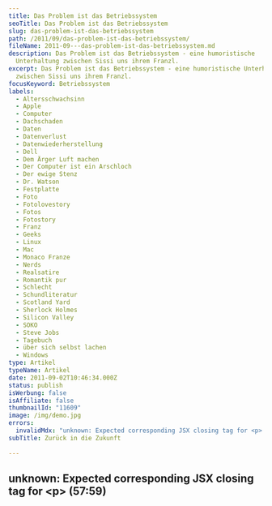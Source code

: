 ```yaml
---
title: Das Problem ist das Betriebssystem
seoTitle: Das Problem ist das Betriebssystem
slug: das-problem-ist-das-betriebssystem
path: /2011/09/das-problem-ist-das-betriebssystem/
fileName: 2011-09---das-problem-ist-das-betriebssystem.md
description: Das Problem ist das Betriebssystem - eine humoristische
  Unterhaltung zwischen Sissi uns ihrem Franzl.
excerpt: Das Problem ist das Betriebssystem - eine humoristische Unterhaltung
  zwischen Sissi uns ihrem Franzl.
focusKeyword: Betriebssystem
labels:
  - Altersschwachsinn
  - Apple
  - Computer
  - Dachschaden
  - Daten
  - Datenverlust
  - Datenwiederherstellung
  - Dell
  - Dem Ärger Luft machen
  - Der Computer ist ein Arschloch
  - Der ewige Stenz
  - Dr. Watson
  - Festplatte
  - Foto
  - Fotolovestory
  - Fotos
  - Fotostory
  - Franz
  - Geeks
  - Linux
  - Mac
  - Monaco Franze
  - Nerds
  - Realsatire
  - Romantik pur
  - Schlecht
  - Schundliteratur
  - Scotland Yard
  - Sherlock Holmes
  - Silicon Valley
  - SOKO
  - Steve Jobs
  - Tagebuch
  - über sich selbst lachen
  - Windows
type: Artikel
typeName: Artikel
date: 2011-09-02T10:46:34.000Z
status: publish
isWerbung: false
isAffiliate: false
thumbnailId: "11609"
image: /img/demo.jpg
errors:
  invalidMdx: "unknown: Expected corresponding JSX closing tag for <p> (57:59)"
subTitle: Zurück in die Zukunft
  
---
```


## unknown: Expected corresponding JSX closing tag for &lt;p> (57:59)

<!--
**Sissi:** „Alles prima, Franzl. Ich habe mir gerade einen Kaffee geholt. Denke
nur noch ein ganz wenig über den Verlust der Bilder nach... Traurig. Aber ein
Grund, neue zu machen... Und deshalb auch ein Bisschen schön… irgendwie.“

_Beruhigende Worte von Franz mit dem Vorschlag, die Festplatte noch mal genauer
zu untersuchen. Es könnte ja auch sein, dass versehentlich in den falschen
Ordner gerutscht sind._ **Sissi:** „Das ist ein guter Gedanke. Ich müsste
einfach mal alle Ordner ganz genau unter die Lupe nehmen. Aber irgendwie kann
ich es mir auch nicht vorstellen, denn sie sind ja vom Rechner auch
verschwunden. Außerdem hatte ich den Ordnern, die ich kopiert habe, ja auch
schon Namen gegeben, die ich gestern schon in die Suchfunktion eingegeben habe,
aber ich schaue nochmal genau nach. Irgendwas muss da auf jeden Fall schrecklich
schief gegangen sein. Vielleicht hat auch die Externe einen Schaden. Ich hätte
mir damals vielleicht einfach die teurere kaufen sollen... Naja, hinterher ist
man immer schlauer. Der „Datendetektiv begibt sich auf jeden Fall heute Abend
nochmal auf die Suche.“

> „Watson, was meinen Sie zu dieser verlorenen Datei?“ „Ich denke, wir befinden
> uns auf einer heißen Spur und stehen kurz vor der Lösung des Falles.“
> **Franz:** „Es könnte auch sein, dass die Bilder verschoben wurden und nicht
> kopiert. Das würde auch erklären, dass sie weder auf dem Computer, noch auf
> der Festplatte zu finden sind.“

**Sissi** _(nun schon etwas optimistischer):_ „Hm, dazu hätte ich auf
"Ausschneiden", anstatt auf "Kopieren" klicken müssen. Es kann höchstens sein,
dass ich da auch noch ein paar Mal mit der Maus verrutscht bin. Obwohl ich da
eigentlich immer darauf achte. Aber man täuscht sich ja gerne mal. Ich danke Dir
so für Deine Unterstützung! So langsam glaube ich wirklich daran, dass die SOKO
Datenfindung die Bilder tatsächlich noch finden wird.“

**Franz:** „Das würde dann schon eine Verkettung ziemlich vieler unglücklicher
Zufälle bedeuten. Inzwischen denke ich, der Fehler sitzt an einer ganz anderen
Stelle. Man sollte sich nicht dem falschen Betriebssystem verschreiben.
Irgendwann kommt jeder an den Punkt, an dem er sich das eingestehen sollte.“

**Sissi:** „Da bin ich ganz Deiner Meinung, Franzl. Ich warte auch nur noch auf
den Moment, in dem ich das passende Kleingeld auf der Seite habe, um diesem
Silicon-Valley-Alptraum endlich ein Ende zu setzen.“

## Und dann wäre da noch die Sache mit der Hardware… **Franz:** „Nach einem Jahr sollte die Festplatte jedenfalls noch nicht dem Altersschwachsinn zum Opfer gefallen sein.“

**Sissi:** „Dem Laptop ging es allerdings schon nach einem halben Jahr so. Als
erstes hat er vergessen, dass er Boxen hat, Musik kann ich seitdem nur noch über
Kopfhörer genießen. Ganz verabschiedet hat er sich anscheinend aber noch nicht
von ihnen. Neulich hatte er sich wohl in einem kurzen lichten Moment an sie
erinnert und sie haben für einen Tag wieder funktioniert. Ein Jahr, nachdem sie
seinem wirren Gedächtnis entfallen waren. Der Akku hat nie richtig funktioniert.
Ich kann eigentlich nie länger als eine halbe Stunde arbeiten, ohne ihn ans Netz
anzuschließen. Außerdem wird er so heiß, dass man sich daran verbrennen kann.
Wenn er länger als zwei Stunden läuft, kannst Du damit einen kompletten Kühlraum
abtauen. Was ja einerseits auch praktisch ist. Ich spare mir den Herd, ich kann
auch auf meinem Laptop kochen.“

<blockquote>"War´s wieder a rechte Sternstunde, Herr Dr. Schönfärber, ha?"
"Ein rechter Scheißdreck war´s!"

„Es ist sehr wahrscheinlich, dass das Montagsmodell irgendwo ein schwarzes Loch
hat, in dem früher oder später alle Bilder verschwinden.“</blockquote> _Wir
dürfen gespannt sein, ob es die geplante Fotostory irgendwann vielleicht doch
noch geben wird._

&nbsp;

> "So starten Sie die Datenträgerprüfung: Beenden Sie nach Möglichkeit alle
> laufenden Programme, und starten Sie den Windows-Explorer. Klicken Sie dazu
> mit der rechten Maustaste auf das Windows-Symbol klicken. Klicken Sie im
> Kontextmenü auf den Befehl "Eigenschaften". Der Windows-Explorer startet mit
> einer Ansicht Ihrer Laufwerke. Klicken Sie auf das Laufwerk, das Sie
> überprüfen wollen mit der rechten Maustaste. Es öffnet sich ein Kontextmenü.
> Wählen Sie hier den Befehl "Eigenschaften". Klicken Sie dann auf die
> Registerkarte "Tools". Klicken Sie auf die Schaltfläche "Jetzt prüfen", um die
> Datenträgerprüfung zu starten. Anschließend öffnet sich das Dialogfeld
> "Optionen für die Datenträgerprüfung". Schalten Sie jetzt das Kontrollkästchen
> "Dateisystemfehler automatisch korrigieren" ein, damit Windows Fehler, die im
> Dateisystem gefunden werden, repariert. Wenn Sie einen intensiven Test der
> Festplatte durchführen wollen, dann schalten Sie das Kontrollkästchen
> "Fehlerhafte Sektoren suchen/wiederherstellen ein". Klicken Sie nun auf
> "Starten". Wenn das Laufwerk, das Sie prüfen wollen, aktuell verwendet wird,
> sehen Sie ein Dialogfeld mit einer Fehlermeldung. Klicken Sie in diesem Fall
> auf "Aufhebung der Bereitstellung erzwingen". Bedenken Sie, dass Sie in diesem
> Fall für die Dauer der Prüfung nicht mehr auf das zu prüfende Laufwerk
> zugreifen können. Die Prüfung startet umgehend."

[youtube=http://www.youtube.com/watch?v=e6A9PaWNSec]

_Was das gezeigte Video mit der Geschichte zu tun hat, wissen nur die Sissi und
der Franzl._

-->

  